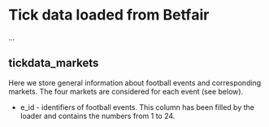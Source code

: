 # Tick data loaded from Bеtfаir
...
## tickdata_markets
Here we store general information about football events and corresponding markets. The four markets are considered for each event (see below).
* e_id - identifiers of football events. This column has been filled by the loader and contains the numbers from 1 to 24.

